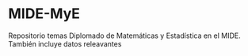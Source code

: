 # MIDE-MyE
Repositorio temas Diplomado de Matemáticas y Estadística en el MIDE. 
También incluye datos releavantes
